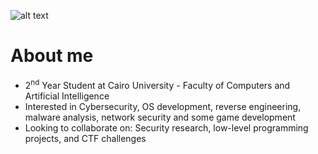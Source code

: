 



![alt text](https://media0.giphy.com/media/v1.Y2lkPTc5MGI3NjExMjB5ZGhwZzZqcngzOHR2bDRpM24xamluMHFnZHQ0MjVqajdjN2QweCZlcD12MV9pbnRlcm5hbF9naWZfYnlfaWQmY3Q9Zw/3oKIPnAiaMCws8nOsE/giphy.gif)


# About me

-   2<sup>nd</sup> Year Student at Cairo University - Faculty of Computers and Artificial Intelligence
-   Interested in Cybersecurity, OS development, reverse engineering, malware analysis, network security and some game development
-   Looking to collaborate on: Security research, low-level programming projects, and CTF challenges




